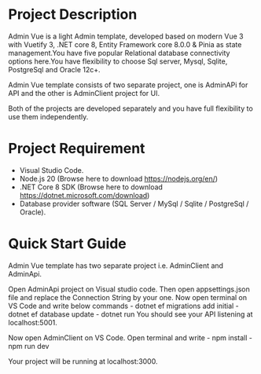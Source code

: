 # Project Description

Admin Vue is a light Admin template, developed based on modern Vue 3 with Vuetify 3,
.NET core 8, Entity Framework core 8.0.0 & Pinia as state management.You have five popular Relational database connectivity options here.You have flexibility to choose Sql server, Mysql, Sqlite, PostgreSql and Oracle 12c+.

Admin Vue template consists of two separate project, one is AdminAPi for API and the other is AdminClient project for UI.

Both of the projects are developed separately and you have full flexibility to use them independently.

# Project Requirement

- Visual Studio Code.
- Node.js 20 (Browse here to download https://nodejs.org/en/)
- .NET Core 8 SDK (Browse here to download https://dotnet.microsoft.com/download)
- Database provider software (SQL Server / MySql / Sqlite / PostgreSql / Oracle).

# Quick Start Guide

Admin Vue template has two separate project i.e. AdminClient and AdminApi.

Open AdminApi project on Visual studio code. Then open appsettings.json file and replace the Connection String by your one.
Now open terminal on VS Code and write below commands - dotnet ef migrations add initial - dotnet ef database update - dotnet run
You should see your API listening at localhost:5001.

Now open AdminClient on VS Code. Open terminal and write - npm install - npm run dev

Your project will be running at localhost:3000.
